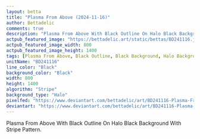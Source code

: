 ```yaml
---
layout: betta
title: "Plasma From Above (2024-11-16)"
author: Bettadelic
comments: true
description: "Plasma From Above With Black Outline On Halo Black Background With Stripe Pattern."
actpub_featured_image: "https://bettadelic.art/static/bettas/BD241116.jpg"
actpub_featured_image_width: 800
actpub_featured_image_height: 1400
tags: [Plasma From Above, Black Outline, Black Background, Halo Background Pattern, Stripe Pattern, November 2024]
unitName: "BD241116"
line_color: "Black"
background_color: "Black"
width: 800
height: 1400
algorithm: "Stripe"
background_type: "Halo"
pixelfed: "https://www.deviantart.com/bettadelic/art/BD241116-Plasma-From-Above-2024-11-16-1122986498"
deviantart: "https://www.deviantart.com/bettadelic/art/BD241116-Plasma-From-Above-2024-11-16-1122986498"
---
```


Plasma From Above With Black Outline On Halo Black Background With Stripe Pattern.
